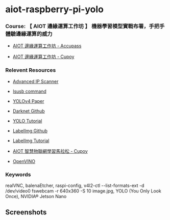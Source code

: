# aiot-raspberry-pi-yolo

### Course: 【 AIOT 邊緣運算工作坊 】 機器學習模型實戰布署，手把手體驗邊緣運算的威力

- [AIOT 邊緣運算工作坊 - Accupass](https://www.accupass.com/event/2104260655422122073009)

- [AIOT 邊緣運算工作坊 - Cupoy](https://www.cupoy.com/collection/00000179FF737775000000016375706F795F72656C656173654355?layoutType=content)

### Relevent Resources

- [Advanced IP Scanner](https://www.advanced-ip-scanner.com/)

- [lsusb command](https://linuxhint.com/list-usb-devices-linux/)

- [YOLOv4 Paper](https://arxiv.org/abs/2004.10934)

- [Darknet Github](https://github.com/AlexeyAB/darknet)

- [YOLO Tutorial](https://pjreddie.com/darknet/yolo/)

- [LabelImg Github](https://github.com/tzutalin/labelImg)

- [LabelImg Tutorial](https://blog.gtwang.org/useful-tools/labelimg-graphical-image-annotation-tool-tutorial/)

- [AIOT 智慧物聯網學習馬拉松 - Cupoy](https://www.cupoy.com/marathon/000001747674BF4F000000016375706F795F72656C656173654355/intro)

- [OpenVINO](https://github.com/openvinotoolkit/openvino)

### Keywords

realVNC, balenaEtcher, raspi-config, v4l2-ctl --list-formats-ext -d /dev/video0
fswebcam -r 640x360 -S 10 image.jpg, YOLO (You Only Look Once), NVIDIA® Jetson Nano

## Screenshots